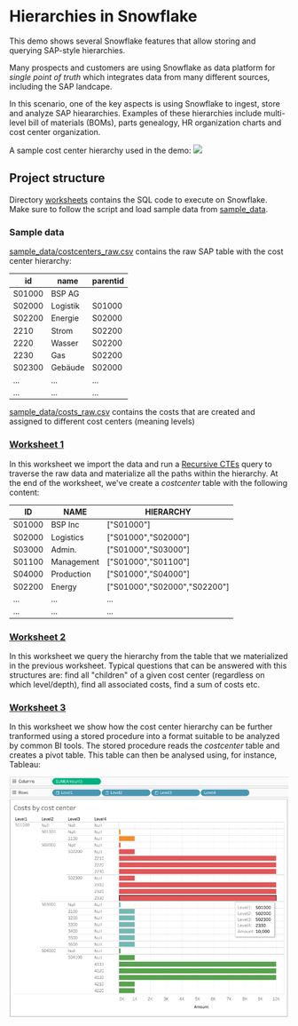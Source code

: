 # Hierarchies in Snowflake
This demo shows several Snowflake features that allow storing and querying SAP-style hierarchies.

Many prospects and customers are using Snowflake as data platform for
_single point of truth_ which integrates data from many different sources, including the SAP landcape.

In this scenario, one of the key aspects is using Snowflake to ingest, store and analyze SAP hieararchies. Examples of these hierarchies include multi-level bill of materials (BOMs), parts genealogy, HR organization charts and cost center organization.

A sample cost center hierarchy used in the demo:
![](/images/CostCenterHierarchy_de.png)


## Project structure

Directory [worksheets](/worksheets/) contains the SQL code to execute on Snowflake. Make sure to follow the script and load sample data from [sample_data](/sample_data/).

### Sample data

[sample_data/costcenters_raw.csv](/sample_data/costcenters_raw.csv) contains the raw SAP table with the cost center hierarchy:

| id | name | parentid |
| --- | --- | ------
 | S01000 | BSP AG | |
| S02000| Logistik | S01000 |
| S02200| Energie | S02000 |
| 2210| Strom | S02200 |
| 2220| Wasser | S02200 |
| 2230| Gas | S02200 |
| S02300| Gebäude | S02000 |
| ...| ... | ... |
| ...| ... | ... |

[sample_data/costs_raw.csv](/sample_data/costs_raw.csv) contains the costs that are created and assigned to different cost centers (meaning levels)


### [Worksheet 1](/worksheets/Hierarchies%20Worksheet%20I.sql)

In this worksheet we import the data and run a  [Recursive CTEs]([docs.snowflake.com/](https://docs.snowflake.com/en/user-guide/queries-cte.html#recursive-ctes-and-hierarchical-data)) query to traverse the raw data and materialize all the paths within the hierarchy. At the end of the worksheet, we've create a _costcenter_ table with the following content:

ID|NAME|HIERARCHY
---|---|---
S01000|BSP Inc|["S01000"]
S02000|Logistics|["S01000","S02000"]
S03000|Admin.|["S01000","S03000"]
S01100|Management|["S01000","S01100"]
S04000|Production|["S01000","S04000"]
S02200|Energy|["S01000","S02000","S02200"]
...|...|...
...|...|...

### [Worksheet 2](/worksheets/Hierarchies%20Worksheet%20II.sql)

In this worksheet we query the hierarchy from the table that we materialized in the previous worksheet. Typical questions that can be answered with this structures are: find all "children" of a given cost center (regardless on which level/depth), find all associated costs, find a sum of costs etc.

### [Worksheet 3](/worksheets/Hierarchies%20Worksheet%20III.sql)

In this worksheet we show how the cost center hierarchy can be further tranformed using a stored procedure into a format suitable to be analyzed by common BI tools. The stored procedure reads the _costcenter_ table and creates a pivot table. This table can then be analysed using, for instance, Tableau:

![tableau](images/tableau%20hierarchy%20analysis.png)
